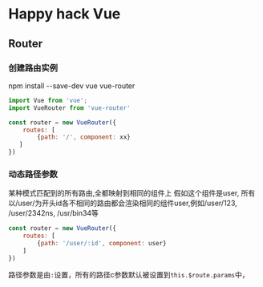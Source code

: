 # Happy hack Vue

## Router

### 创建路由实例


npm install --save-dev vue vue-router
```javascript
import Vue from 'vue';
import VueRouter from 'vue-router'

const router = new VueRouter({
    routes: [
        {path: '/', component: xx}
   ]
})
```
### 动态路径参数
某种模式匹配到的所有路由,全都映射到相同的组件上 假如这个组件是user,
所有以/user/为开头id各不相同的路由都会渲染相同的组件user,例如/user/123,
/user/2342ns, /usr/bin34等
```javascript
const router = new VueRouter({
    routes: [
        {path: '/user/:id', component: user}
    ]
})
```
路径参数是由`:`设置，所有的路径c参数默认被设置到`this.$route.params`中，
